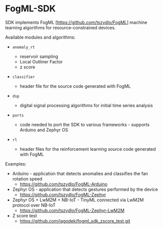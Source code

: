 # FogML-SDK

SDK implements FogML [https://github.com/tszydlo/FogML] machine learning algorithms for resource-constrained devices.

Available modules and algorithms:
* `anomaly_rt`
  * reservoir sampling
  * Local Outliner Factor
  * z score

* `classifier`
  * header file for the source code generated with FogML

* `dsp`
  * digital signal processing algorithms for initial time series analysis

* `ports`
  * code needed to port the SDK to various frameworks - supports Arduino and Zephyr OS

* `rl`
  * header files for the reinforcement learning source code generated with FogML

Examples:
* Arduino - application that detects anomalies and classifies the fan rotation speed
  * https://github.com/tszydlo/FogML-Arduino
* Zephyr OS - application that detects gestures performed by the device
  * https://github.com/tszydlo/FogML-Zephyr
* Zephyr OS + LwM2M + NB-IoT - TinyML connected via LwM2M protocol over NB-IoT
  * https://github.com/tszydlo/FogML-Zephyr-LwM2M
* Z score test 
  * https://github.com/jagodek/fogml_sdk_zscore_test.git
